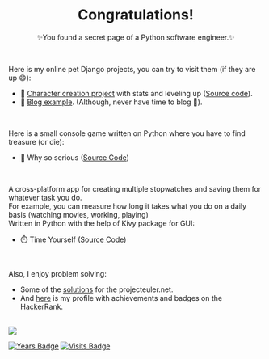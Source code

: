 <h1 align='center'>
  Congratulations!
</h1>
<p align='center'>✨You found a secret page of a Python software engineer.✨</p><br>



Here is my online pet Django projects, you can try to visit them (if they are up 😄):
* 🔭 [Character creation project](https://windowhero.herokuapp.com/) with stats and leveling up ([Source code](https://github.com/IharSha/build_a_hero)).
* 💬 [Blog example](https://rutasblog.herokuapp.com/). (Although, never have time to blog 🤔).
<br>

Here is a small console game written on Python where you have to find treasure (or die):
* 👾 Why so serious ([Source Code](https://github.com/IharSha/why_so_serious))
<br>

A cross-platform app for creating multiple stopwatches and saving them for whatever task you do.<br> For example, you can measure how long it takes what you do on a daily basis (watching movies, working, playing)<br>
Written in Python with the help of Kivy package for GUI:
* ⏱️ Time Yourself ([Source Code](https://github.com/IharSha/timeyourself))
<br>

Also, I enjoy problem solving:
* Some of the [solutions](https://github.com/IharSha/my_projecteuler) for the projecteuler.net.
* And [here](https://www.hackerrank.com/Rutik) is my profile with achievements and badges on the HackerRank.
<br>

<a href="https://www.linkedin.com/in/ihar-shabes-278576103/">
    <img src="https://img.shields.io/badge/linkedin-414141.svg?&style=for-the-badge&logo=linkedin" />
</a>
<br>

[![Years Badge](https://badges.pufler.dev/years/iharsha)](https://badges.pufler.dev)
[![Visits Badge](https://badges.pufler.dev/visits/iharsha/iharsha)](https://badges.pufler.dev)

